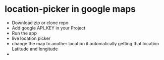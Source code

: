 # location-picker in google maps
* Download zip or clone repo  
* Add google API_KEY in your Project 
* Run the app
* live location picker 
* change the map to another location it automatically getting that location Latitude and longitude
* 
